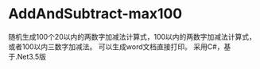 # AddAndSubtract-max100
随机生成100个20以内的两数字加减法计算式，100以内的两数字加减法计算式，或者100以内三数字加减法。
可以生成word文档直接打印。
采用C#，基于.Net3.5版
